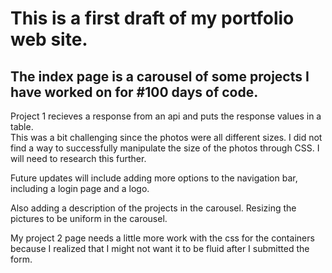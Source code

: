 # This is a first draft of my portfolio web site.

## The index page is a carousel of some projects I have worked on for #100 days of code.  

Project 1 recieves a response from an api and puts the response values in a table.  
This was a bit challenging since the photos were all different sizes. I did not 
find a way to successfully manipulate the size of the photos through CSS. I will need to research this further.

Future updates will include adding more options to the navigation bar, including a login page and a logo. 

Also adding a description of the projects in the carousel.
Resizing the pictures to be uniform in the carousel.  

My project 2 page needs a little more work with the css for the containers because I realized that 
I might not want it to be fluid after I submitted the form.
